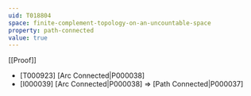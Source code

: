 ```yaml
---
uid: T018804
space: finite-complement-topology-on-an-uncountable-space
property: path-connected
value: true
---
```

[[Proof]]

* [T000923] [Arc Connected|P000038]
* [I000039] [Arc Connected|P000038] => [Path Connected|P000037]

